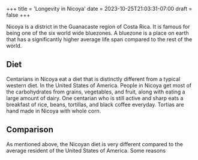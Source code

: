+++
title = 'Longevity in Nicoya'
date = 2023-10-25T21:03:31-07:00
draft = false
+++

Nicoya is a district in the Guanacaste region of Costa Rica. It is famous for being one of the six world wide bluezones. A bluezone is a place on earth that has a significantly higher average life span compared to the rest of the world.

## Diet

Centarians in Nicoya eat a diet that is distinctly different from a typical western diet. In the United States of America. People in Nicoya get most of the carbohydrates from grains, vegetables, and fruit, along with eating a large amount of dairy. One centarian who is still active and sharp eats a breakfast of rice, beans, tortillas, and black coffee everyday. Tortias are hand made in Nicoya with whole corn.

## Comparison

As mentioned above, the Nicoyan diet is very different compared to the average resident of the United States of America. Some reasons
